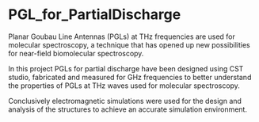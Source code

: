 # PGL_for_PartialDischarge

Planar Goubau Line Antennas (PGLs) at THz frequencies are used for molecular spectroscopy, a
technique that has opened up new possibilities for near-field biomolecular spectroscopy.

In this project PGLs for partial discharge have been designed using CST studio, fabricated and
measured for GHz frequencies to better understand the properties of PGLs at THz waves used for
molecular spectroscopy.

Conclusively electromagnetic simulations were used for the design and analysis of the structures to
achieve an accurate simulation environment.
